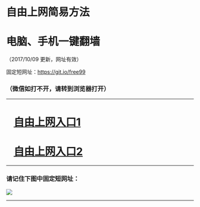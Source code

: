 ﻿# 自由上网简易方法

# 电脑、手机一键翻墙

（2017/10/09 更新，网址有效）

固定短网址：https://git.io/free99

### （微信如打不开，请转到浏览器打开）


***





# &nbsp;&nbsp; <a href="http://ft1667210275.fwq-tz-1001.info/fwqtz01.html?t=10090016803 " target="_blank">自由上网入口1</a>
# &nbsp;&nbsp; <a href="http://ft1313315732.fwq-tz-1002.info/fwqtz02.html?t=10090017688 " target="_blank">自由上网入口2</a>
***

### 请记住下图中固定短网址：

<img src="https://s3-us-west-2.amazonaws.com/fwq-1001/yjfq-20170905okok.png" /> 


***

